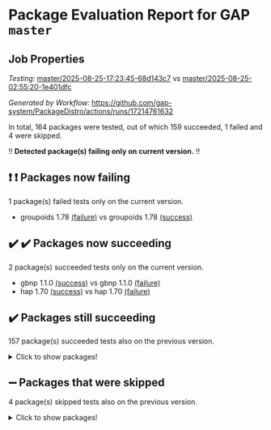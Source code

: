 # Package Evaluation Report for GAP `master`

## Job Properties

*Testing:* [master/2025-08-25-17:23:45-68d143c7](https://github.com/gap-system/PackageDistro/blob/data/reports/master/2025-08-25-17:23:45-68d143c7) vs [master/2025-08-25-02:55:20-1e401dfc](https://github.com/gap-system/PackageDistro/blob/data/reports/master/2025-08-25-02:55:20-1e401dfc)

*Generated by Workflow:* https://github.com/gap-system/PackageDistro/actions/runs/17214761632

In total, 164 packages were tested, out of which 159 succeeded, 1 failed and 4 were skipped.

:bangbang: **Detected package(s) failing only on current version.** :bangbang:

## :exclamation: :exclamation: Packages now failing

1 package(s) failed tests only on the current version.
- groupoids 1.78 [(failure)](https://github.com/gap-system/PackageDistro/actions/runs/17214761632/job/48836228734) vs groupoids 1.78 [(success)](https://github.com/gap-system/PackageDistro/actions/runs/17197461343/job/48782014762)

## :heavy_check_mark: :heavy_check_mark: Packages now succeeding

2 package(s) succeeded tests only on the current version.
- gbnp 1.1.0 [(success)](https://github.com/gap-system/PackageDistro/actions/runs/17214761632/job/48836228761) vs gbnp 1.1.0 [(failure)](https://github.com/gap-system/PackageDistro/actions/runs/17197461343/job/48782014744)
- hap 1.70 [(success)](https://github.com/gap-system/PackageDistro/actions/runs/17214761632/job/48836228770) vs hap 1.70 [(failure)](https://github.com/gap-system/PackageDistro/actions/runs/17197461343/job/48782014763)

## :heavy_check_mark: Packages still succeeding

157 package(s) succeeded tests also on the previous version.
<details><summary>Click to show packages!</summary>

- 4ti2interface 2024.11-01 [(success)](https://github.com/gap-system/PackageDistro/actions/runs/17214761632/job/48836228541)
- ace 5.7.0 [(success)](https://github.com/gap-system/PackageDistro/actions/runs/17214761632/job/48836228545)
- aclib 1.3.2 [(success)](https://github.com/gap-system/PackageDistro/actions/runs/17214761632/job/48836228577)
- agt 0.3.1 [(success)](https://github.com/gap-system/PackageDistro/actions/runs/17214761632/job/48836228547)
- alco 1.1.1 [(success)](https://github.com/gap-system/PackageDistro/actions/runs/17214761632/job/48836228563)
- alnuth 3.2.1 [(success)](https://github.com/gap-system/PackageDistro/actions/runs/17214761632/job/48836228572)
- anupq 3.3.1 [(success)](https://github.com/gap-system/PackageDistro/actions/runs/17214761632/job/48836228573)
- atlasrep 2.1.9 [(success)](https://github.com/gap-system/PackageDistro/actions/runs/17214761632/job/48836228576)
- autodoc 2025.05.09 [(success)](https://github.com/gap-system/PackageDistro/actions/runs/17214761632/job/48836228575)
- automata 1.16 [(success)](https://github.com/gap-system/PackageDistro/actions/runs/17214761632/job/48836228579)
- automgrp 1.3.3 [(success)](https://github.com/gap-system/PackageDistro/actions/runs/17214761632/job/48836228567)
- autpgrp 1.11.1 [(success)](https://github.com/gap-system/PackageDistro/actions/runs/17214761632/job/48836228571)
- cap 2025.08-02 [(success)](https://github.com/gap-system/PackageDistro/actions/runs/17214761632/job/48836228585)
- caratinterface 2.3.7 [(success)](https://github.com/gap-system/PackageDistro/actions/runs/17214761632/job/48836228582)
- cddinterface 2025.06.24 [(success)](https://github.com/gap-system/PackageDistro/actions/runs/17214761632/job/48836228607)
- circle 1.6.6 [(success)](https://github.com/gap-system/PackageDistro/actions/runs/17214761632/job/48836228630)
- classicpres 1.22 [(success)](https://github.com/gap-system/PackageDistro/actions/runs/17214761632/job/48836228611)
- cohomolo 1.6.11 [(success)](https://github.com/gap-system/PackageDistro/actions/runs/17214761632/job/48836228637)
- congruence 1.2.7 [(success)](https://github.com/gap-system/PackageDistro/actions/runs/17214761632/job/48836228591)
- corefreesub 0.6 [(success)](https://github.com/gap-system/PackageDistro/actions/runs/17214761632/job/48836228696)
- corelg 1.57 [(success)](https://github.com/gap-system/PackageDistro/actions/runs/17214761632/job/48836228606)
- crime 1.6 [(success)](https://github.com/gap-system/PackageDistro/actions/runs/17214761632/job/48836228634)
- crisp 1.4.8 [(success)](https://github.com/gap-system/PackageDistro/actions/runs/17214761632/job/48836228631)
- crypting 0.10.6 [(success)](https://github.com/gap-system/PackageDistro/actions/runs/17214761632/job/48836228661)
- cryst 4.1.29 [(success)](https://github.com/gap-system/PackageDistro/actions/runs/17214761632/job/48836228622)
- crystcat 1.1.10 [(success)](https://github.com/gap-system/PackageDistro/actions/runs/17214761632/job/48836228615)
- ctbllib 1.3.11 [(success)](https://github.com/gap-system/PackageDistro/actions/runs/17214761632/job/48836228658)
- cubefree 1.20 [(success)](https://github.com/gap-system/PackageDistro/actions/runs/17214761632/job/48836228649)
- curlinterface 2.4.2 [(success)](https://github.com/gap-system/PackageDistro/actions/runs/17214761632/job/48836228648)
- cvec 2.8.4 [(success)](https://github.com/gap-system/PackageDistro/actions/runs/17214761632/job/48836228632)
- datastructures 0.3.3 [(success)](https://github.com/gap-system/PackageDistro/actions/runs/17214761632/job/48836228666)
- deepthought 1.0.9 [(success)](https://github.com/gap-system/PackageDistro/actions/runs/17214761632/job/48836228663)
- design 1.8.2 [(success)](https://github.com/gap-system/PackageDistro/actions/runs/17214761632/job/48836228669)
- difsets 2.3.1 [(success)](https://github.com/gap-system/PackageDistro/actions/runs/17214761632/job/48836228690)
- digraphs 1.10.0 [(success)](https://github.com/gap-system/PackageDistro/actions/runs/17214761632/job/48836228708)
- edim 1.3.8 [(success)](https://github.com/gap-system/PackageDistro/actions/runs/17214761632/job/48836228699)
- example 4.4.1 [(success)](https://github.com/gap-system/PackageDistro/actions/runs/17214761632/job/48836228721)
- examplesforhomalg 2023.10-01 [(success)](https://github.com/gap-system/PackageDistro/actions/runs/17214761632/job/48836228689)
- factint 1.6.3 [(success)](https://github.com/gap-system/PackageDistro/actions/runs/17214761632/job/48836228706)
- ferret 1.0.14 [(success)](https://github.com/gap-system/PackageDistro/actions/runs/17214761632/job/48836228684)
- fga 1.5.0 [(success)](https://github.com/gap-system/PackageDistro/actions/runs/17214761632/job/48836228675)
- fining 1.5.6 [(success)](https://github.com/gap-system/PackageDistro/actions/runs/17214761632/job/48836228691)
- float 1.0.8 [(success)](https://github.com/gap-system/PackageDistro/actions/runs/17214761632/job/48836228715)
- format 1.4.4 [(success)](https://github.com/gap-system/PackageDistro/actions/runs/17214761632/job/48836228712)
- forms 1.2.13 [(success)](https://github.com/gap-system/PackageDistro/actions/runs/17214761632/job/48836228687)
- fplsa 1.2.6 [(success)](https://github.com/gap-system/PackageDistro/actions/runs/17214761632/job/48836228694)
- fr 2.4.13 [(success)](https://github.com/gap-system/PackageDistro/actions/runs/17214761632/job/48836228732)
- francy 2.0.3 [(success)](https://github.com/gap-system/PackageDistro/actions/runs/17214761632/job/48836228702)
- fwtree 1.3 [(success)](https://github.com/gap-system/PackageDistro/actions/runs/17214761632/job/48836228713)
- gapdoc 1.6.7 [(success)](https://github.com/gap-system/PackageDistro/actions/runs/17214761632/job/48836228750)
- gauss 2024.11-01 [(success)](https://github.com/gap-system/PackageDistro/actions/runs/17214761632/job/48836228707)
- gaussforhomalg 2024.08-01 [(success)](https://github.com/gap-system/PackageDistro/actions/runs/17214761632/job/48836228731)
- generalizedmorphismsforcap 2025.07-01 [(success)](https://github.com/gap-system/PackageDistro/actions/runs/17214761632/job/48836228746)
- genss 1.6.9 [(success)](https://github.com/gap-system/PackageDistro/actions/runs/17214761632/job/48836228835)
- gradedmodules 2024.12-01 [(success)](https://github.com/gap-system/PackageDistro/actions/runs/17214761632/job/48836228725)
- gradedringforhomalg 2024.07-01 [(success)](https://github.com/gap-system/PackageDistro/actions/runs/17214761632/job/48836228757)
- grape 4.9.2 [(success)](https://github.com/gap-system/PackageDistro/actions/runs/17214761632/job/48836228740)
- grpconst 2.6.5 [(success)](https://github.com/gap-system/PackageDistro/actions/runs/17214761632/job/48836228763)
- guarana 0.96.3 [(success)](https://github.com/gap-system/PackageDistro/actions/runs/17214761632/job/48836228738)
- guava 3.20 [(success)](https://github.com/gap-system/PackageDistro/actions/runs/17214761632/job/48836228756)
- hapcryst 0.1.15 [(success)](https://github.com/gap-system/PackageDistro/actions/runs/17214761632/job/48836228767)
- hecke 1.5.4 [(success)](https://github.com/gap-system/PackageDistro/actions/runs/17214761632/job/48836228754)
- help 4.0 [(success)](https://github.com/gap-system/PackageDistro/actions/runs/17214761632/job/48836228779)
- homalg 2024.01-01 [(success)](https://github.com/gap-system/PackageDistro/actions/runs/17214761632/job/48836228760)
- homalgtocas 2023.11-01 [(success)](https://github.com/gap-system/PackageDistro/actions/runs/17214761632/job/48836228769)
- ibnp 0.15 [(success)](https://github.com/gap-system/PackageDistro/actions/runs/17214761632/job/48836228781)
- idrel 2.48 [(success)](https://github.com/gap-system/PackageDistro/actions/runs/17214761632/job/48836228795)
- images 1.3.3 [(success)](https://github.com/gap-system/PackageDistro/actions/runs/17214761632/job/48836228782)
- inducereduce 1.1 [(success)](https://github.com/gap-system/PackageDistro/actions/runs/17214761632/job/48836228827)
- intpic 0.4.0 [(success)](https://github.com/gap-system/PackageDistro/actions/runs/17214761632/job/48836228786)
- io 4.9.3 [(success)](https://github.com/gap-system/PackageDistro/actions/runs/17214761632/job/48836228780)
- io_forhomalg 2023.02-04 [(success)](https://github.com/gap-system/PackageDistro/actions/runs/17214761632/job/48836228787)
- irredsol 1.4.4 [(success)](https://github.com/gap-system/PackageDistro/actions/runs/17214761632/job/48836228821)
- json 2.2.3 [(success)](https://github.com/gap-system/PackageDistro/actions/runs/17214761632/job/48836228797)
- jupyterkernel 1.5.1 [(success)](https://github.com/gap-system/PackageDistro/actions/runs/17214761632/job/48836228816)
- jupyterviz 1.5.6 [(success)](https://github.com/gap-system/PackageDistro/actions/runs/17214761632/job/48836228800)
- kan 1.37 [(success)](https://github.com/gap-system/PackageDistro/actions/runs/17214761632/job/48836228791)
- kbmag 1.5.11 [(success)](https://github.com/gap-system/PackageDistro/actions/runs/17214761632/job/48836228837)
- laguna 3.9.7 [(success)](https://github.com/gap-system/PackageDistro/actions/runs/17214761632/job/48836228794)
- liealgdb 2.2.1 [(success)](https://github.com/gap-system/PackageDistro/actions/runs/17214761632/job/48836228832)
- liepring 2.9.1 [(success)](https://github.com/gap-system/PackageDistro/actions/runs/17214761632/job/48836228860)
- liering 2.4.2 [(success)](https://github.com/gap-system/PackageDistro/actions/runs/17214761632/job/48836228863)
- linearalgebraforcap 2025.08-01 [(success)](https://github.com/gap-system/PackageDistro/actions/runs/17214761632/job/48836228844)
- lins 0.9 [(success)](https://github.com/gap-system/PackageDistro/actions/runs/17214761632/job/48836228823)
- localizeringforhomalg 2023.10-01 [(success)](https://github.com/gap-system/PackageDistro/actions/runs/17214761632/job/48836228867)
- loops 3.4.4 [(success)](https://github.com/gap-system/PackageDistro/actions/runs/17214761632/job/48836228820)
- lpres 1.1.1 [(success)](https://github.com/gap-system/PackageDistro/actions/runs/17214761632/job/48836228834)
- majoranaalgebras 1.5.2 [(success)](https://github.com/gap-system/PackageDistro/actions/runs/17214761632/job/48836228873)
- mapclass 1.4.6 [(success)](https://github.com/gap-system/PackageDistro/actions/runs/17214761632/job/48836228884)
- matgrp 0.71 [(success)](https://github.com/gap-system/PackageDistro/actions/runs/17214761632/job/48836228853)
- matricesforhomalg 2025.08-01 [(success)](https://github.com/gap-system/PackageDistro/actions/runs/17214761632/job/48836228874)
- modisom 3.0.0 [(success)](https://github.com/gap-system/PackageDistro/actions/runs/17214761632/job/48836228880)
- modulepresentationsforcap 2025.08-01 [(success)](https://github.com/gap-system/PackageDistro/actions/runs/17214761632/job/48836228856)
- modules 2024.12-01 [(success)](https://github.com/gap-system/PackageDistro/actions/runs/17214761632/job/48836228857)
- monoidalcategories 2025.08-01 [(success)](https://github.com/gap-system/PackageDistro/actions/runs/17214761632/job/48836228862)
- nconvex 2024.12-01 [(success)](https://github.com/gap-system/PackageDistro/actions/runs/17214761632/job/48836228885)
- nilmat 1.4.2 [(success)](https://github.com/gap-system/PackageDistro/actions/runs/17214761632/job/48836228855)
- nock 1.5 [(success)](https://github.com/gap-system/PackageDistro/actions/runs/17214761632/job/48836229102)
- normalizinterface 1.4.1 [(success)](https://github.com/gap-system/PackageDistro/actions/runs/17214761632/job/48836228866)
- nq 2.5.11 [(success)](https://github.com/gap-system/PackageDistro/actions/runs/17214761632/job/48836228883)
- numericalsgps 1.4.0 [(success)](https://github.com/gap-system/PackageDistro/actions/runs/17214761632/job/48836228878)
- openmath 11.5.3 [(success)](https://github.com/gap-system/PackageDistro/actions/runs/17214761632/job/48836228875)
- orb 5.0.1 [(success)](https://github.com/gap-system/PackageDistro/actions/runs/17214761632/job/48836228897)
- packagemanager 1.6.3 [(success)](https://github.com/gap-system/PackageDistro/actions/runs/17214761632/job/48836228886)
- patternclass 2.4.5 [(success)](https://github.com/gap-system/PackageDistro/actions/runs/17214761632/job/48836228903)
- permut 2.0.5 [(success)](https://github.com/gap-system/PackageDistro/actions/runs/17214761632/job/48836228917)
- polenta 1.3.11 [(success)](https://github.com/gap-system/PackageDistro/actions/runs/17214761632/job/48836228921)
- polymaking 0.8.7 [(success)](https://github.com/gap-system/PackageDistro/actions/runs/17214761632/job/48836228896)
- primgrp 3.4.4 [(success)](https://github.com/gap-system/PackageDistro/actions/runs/17214761632/job/48836228966)
- profiling 2.6.2 [(success)](https://github.com/gap-system/PackageDistro/actions/runs/17214761632/job/48836228918)
- qdistrnd 0.9.5 [(success)](https://github.com/gap-system/PackageDistro/actions/runs/17214761632/job/48836228930)
- qpa 1.35 [(success)](https://github.com/gap-system/PackageDistro/actions/runs/17214761632/job/48836228919)
- quagroup 1.8.4 [(success)](https://github.com/gap-system/PackageDistro/actions/runs/17214761632/job/48836228899)
- radiroot 2.9 [(success)](https://github.com/gap-system/PackageDistro/actions/runs/17214761632/job/48836228926)
- rcwa 4.7.1 [(success)](https://github.com/gap-system/PackageDistro/actions/runs/17214761632/job/48836228902)
- rds 1.8 [(success)](https://github.com/gap-system/PackageDistro/actions/runs/17214761632/job/48836228906)
- recog 1.4.4 [(success)](https://github.com/gap-system/PackageDistro/actions/runs/17214761632/job/48836228920)
- repndecomp 1.3.0 [(success)](https://github.com/gap-system/PackageDistro/actions/runs/17214761632/job/48836228951)
- repsn 3.1.2 [(success)](https://github.com/gap-system/PackageDistro/actions/runs/17214761632/job/48836228912)
- resclasses 4.7.3 [(success)](https://github.com/gap-system/PackageDistro/actions/runs/17214761632/job/48836228922)
- ringsforhomalg 2024.11-02 [(success)](https://github.com/gap-system/PackageDistro/actions/runs/17214761632/job/48836228938)
- sco 2023.08-01 [(success)](https://github.com/gap-system/PackageDistro/actions/runs/17214761632/job/48836228964)
- scscp 2.4.3 [(success)](https://github.com/gap-system/PackageDistro/actions/runs/17214761632/job/48836228954)
- semigroups 5.5.3 [(success)](https://github.com/gap-system/PackageDistro/actions/runs/17214761632/job/48836228948)
- sglppow 2.4 [(success)](https://github.com/gap-system/PackageDistro/actions/runs/17214761632/job/48836228936)
- sgpviz 0.999.6 [(success)](https://github.com/gap-system/PackageDistro/actions/runs/17214761632/job/48836228939)
- simpcomp 2.1.14 [(success)](https://github.com/gap-system/PackageDistro/actions/runs/17214761632/job/48836228934)
- singular 2024.06.03 [(success)](https://github.com/gap-system/PackageDistro/actions/runs/17214761632/job/48836228963)
- sl2reps 1.1 [(success)](https://github.com/gap-system/PackageDistro/actions/runs/17214761632/job/48836228943)
- sla 1.6.2 [(success)](https://github.com/gap-system/PackageDistro/actions/runs/17214761632/job/48836228958)
- smallantimagmas 0.4.1 [(success)](https://github.com/gap-system/PackageDistro/actions/runs/17214761632/job/48836228959)
- smallgrp 1.5.4 [(success)](https://github.com/gap-system/PackageDistro/actions/runs/17214761632/job/48836228961)
- smallsemi 0.7.2 [(success)](https://github.com/gap-system/PackageDistro/actions/runs/17214761632/job/48836228971)
- sonata 2.9.6 [(success)](https://github.com/gap-system/PackageDistro/actions/runs/17214761632/job/48836228983)
- sophus 1.27 [(success)](https://github.com/gap-system/PackageDistro/actions/runs/17214761632/job/48836228982)
- sotgrps 1.3 [(success)](https://github.com/gap-system/PackageDistro/actions/runs/17214761632/job/48836228974)
- spinsym 1.5.2 [(success)](https://github.com/gap-system/PackageDistro/actions/runs/17214761632/job/48836229037)
- standardff 1.0 [(success)](https://github.com/gap-system/PackageDistro/actions/runs/17214761632/job/48836228970)
- symbcompcc 1.3.2 [(success)](https://github.com/gap-system/PackageDistro/actions/runs/17214761632/job/48836228994)
- thelma 1.3 [(success)](https://github.com/gap-system/PackageDistro/actions/runs/17214761632/job/48836229013)
- tomlib 1.2.11 [(success)](https://github.com/gap-system/PackageDistro/actions/runs/17214761632/job/48836228992)
- toolsforhomalg 2025.05-01 [(success)](https://github.com/gap-system/PackageDistro/actions/runs/17214761632/job/48836229007)
- toric 1.9.6 [(success)](https://github.com/gap-system/PackageDistro/actions/runs/17214761632/job/48836229019)
- transgrp 3.6.5 [(success)](https://github.com/gap-system/PackageDistro/actions/runs/17214761632/job/48836229044)
- typeset 1.2.3 [(success)](https://github.com/gap-system/PackageDistro/actions/runs/17214761632/job/48836229009)
- ugaly 4.1.3 [(success)](https://github.com/gap-system/PackageDistro/actions/runs/17214761632/job/48836229029)
- unipot 1.6 [(success)](https://github.com/gap-system/PackageDistro/actions/runs/17214761632/job/48836229107)
- unitlib 5.0.0 [(success)](https://github.com/gap-system/PackageDistro/actions/runs/17214761632/job/48836229056)
- utils 0.91 [(success)](https://github.com/gap-system/PackageDistro/actions/runs/17214761632/job/48836229106)
- uuid 0.7 [(success)](https://github.com/gap-system/PackageDistro/actions/runs/17214761632/job/48836229036)
- walrus 0.9991 [(success)](https://github.com/gap-system/PackageDistro/actions/runs/17214761632/job/48836229017)
- wedderga 4.11.1 [(success)](https://github.com/gap-system/PackageDistro/actions/runs/17214761632/job/48836229030)
- wpe 0.8 [(success)](https://github.com/gap-system/PackageDistro/actions/runs/17214761632/job/48836229032)
- xmod 2.95 [(success)](https://github.com/gap-system/PackageDistro/actions/runs/17214761632/job/48836229088)
- xmodalg 1.32 [(success)](https://github.com/gap-system/PackageDistro/actions/runs/17214761632/job/48836229045)
- yangbaxter 0.10.7 [(success)](https://github.com/gap-system/PackageDistro/actions/runs/17214761632/job/48836229064)
- zeromqinterface 0.17 [(success)](https://github.com/gap-system/PackageDistro/actions/runs/17214761632/job/48836229059)
</details>

## :heavy_minus_sign: Packages that were skipped

4 package(s) skipped tests also on the previous version.
<details><summary>Click to show packages!</summary>

- browse 1.8.21 [(skipped)](https://github.com/gap-system/PackageDistro/actions/runs/17214761632/job/48835501942)
- itc 1.5.1 [(skipped)](https://github.com/gap-system/PackageDistro/actions/runs/17214761632/job/48835501942)
- polycyclic 2.16 [(skipped)](https://github.com/gap-system/PackageDistro/actions/runs/17214761632/job/48835501942)
- xgap 4.32 [(skipped)](https://github.com/gap-system/PackageDistro/actions/runs/17214761632/job/48835501942)
</details>

